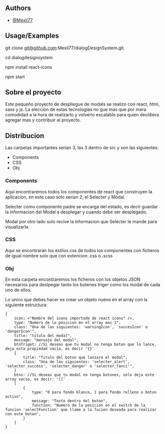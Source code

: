 ## Authors

- [@Mexil77](https://github.com/Mexil77)

## Usage/Examples

git clone git@github.com:Mexil77/dialogDesignSystem.git

cd dialogdesignsystem

npm install react-icons

npm start

## Sobre el proyecto

Este pequeño proyecto de despliegue de modals se realizo con react, html, sass y js.
La eleccion de estas tecnologias no gue mas que por mera comodidad a la hora de realizarlo y volverlo escalable para quien decidiera agregar mas y contribuir al proyecto.

## Distribucion

Las carpetas importantes serian 3, las 3 dentro de src y son las siguientes:

- Components
- CSS
- Obj

### Components

Aqui encontraremos todos los componentes de react que construyen la aplicacion, en este caso solo serian 2, el Selecter y Modal.

Selecter como componente padre se encarga del estado, es decir guardar la informacion del Modal a desplegar y cuando debe ser desplegado.

Modal por otro lado solo recive la informacion que Selecter le mande para visualizarla.

### CSS

Aqui se encontraran los estilos css de todos los componentes con ficheros de igual nombre solo que con extencion .css o .scss

### Obj

En esta carpeta encontraremos los ficheros con los objetos JSON necesarios para deslpegar tanto los botenes triger como los modal de cada uno de ellos.

Lo unico que debes hacer es crear un objeto nuevo en el array con la siguiente estructura:

```
{
    icon: <"Nombre del icono importado de react icons" />,
    type: "Numero de la posicion en el array mas 1",
    class: "Una de las siguientes: 'warningIcon', 'succesIcon' o 'dangerIcon'",
    title: "titulo del modal",
    message: "mensaje del modal",
    btnTriget: //Si deseas que tu modal no tenga boton que lo lance, deja esta propiedad vacia, es decir '{}'
    {
        title: "Titulo del boton que lanzara el modal",
        class: "Una de las siguientes: 'selecter_alert', 'selecter_success', 'selecter_danger' o 'selecter_fanci'",
    }
    btns: //Si deseas que tu modal no tenga botones, solo deja este array vacio, es decir: '[]'
    [
        {
            type: "0 para fondo blanco, 1 para fondo relleno o boton activo",
            message: "Texto dentro del boton",
            function: "Numero de la posicion en el switch de la funcion 'selectFunction' que llame a la fucion deseada para realizar con este boton",
        }
    ]
}
```
